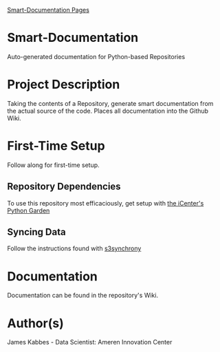 [Smart-Documentation Pages](https://github.ameren.com/pages/iCenter/Smart-Documentation)


# Smart-Documentation
Auto-generated documentation for Python-based Repositories

# Project Description
Taking the contents of a Repository, generate smart documentation from the actual source of the code.
Places all documentation into the Github Wiki.

# First-Time Setup
Follow along for first-time setup.

## Repository Dependencies
To use this repository most efficaciously, get setup with [the iCenter's Python Garden](https://github.ameren.com/iCenter/The-Garden)

## Syncing Data
Follow the instructions found with [s3synchrony](https://github.ameren.com/iCenter/s3synchrony)

# Documentation
Documentation can be found in the repository's Wiki.

# Author(s)
James Kabbes - Data Scientist: Ameren Innovation Center